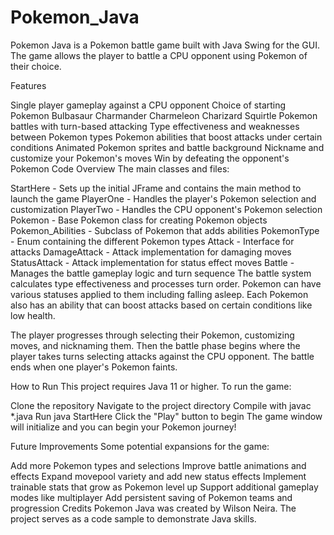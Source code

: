# Pokemon_Java

Pokemon Java is a Pokemon battle game built with Java Swing for the GUI. The game allows the player to battle a CPU opponent using Pokemon of their choice.

Features

Single player gameplay against a CPU opponent
Choice of starting Pokemon
Bulbasaur
Charmander
Charmeleon
Charizard
Squirtle
Pokemon battles with turn-based attacking
Type effectiveness and weaknesses between Pokemon types
Pokemon abilities that boost attacks under certain conditions
Animated Pokemon sprites and battle background
Nickname and customize your Pokemon's moves
Win by defeating the opponent's Pokemon
Code Overview
The main classes and files:

StartHere - Sets up the initial JFrame and contains the main method to launch the game
PlayerOne - Handles the player's Pokemon selection and customization
PlayerTwo - Handles the CPU opponent's Pokemon selection
Pokemon - Base Pokemon class for creating Pokemon objects
Pokemon_Abilities - Subclass of Pokemon that adds abilities
PokemonType - Enum containing the different Pokemon types
Attack - Interface for attacks
DamageAttack - Attack implementation for damaging moves
StatusAttack - Attack implementation for status effect moves
Battle - Manages the battle gameplay logic and turn sequence
The battle system calculates type effectiveness and processes turn order. Pokemon can have various statuses applied to them including falling asleep. Each Pokemon also has an ability that can boost attacks based on certain conditions like low health.

The player progresses through selecting their Pokemon, customizing moves, and nicknaming them. Then the battle phase begins where the player takes turns selecting attacks against the CPU opponent. The battle ends when one player's Pokemon faints.

How to Run
This project requires Java 11 or higher. To run the game:

Clone the repository
Navigate to the project directory
Compile with javac *.java
Run java StartHere
Click the "Play" button to begin
The game window will initialize and you can begin your Pokemon journey!

Future Improvements
Some potential expansions for the game:

Add more Pokemon types and selections
Improve battle animations and effects
Expand movepool variety and add new status effects
Implement trainable stats that grow as Pokemon level up
Support additional gameplay modes like multiplayer
Add persistent saving of Pokemon teams and progression
Credits
Pokemon Java was created by Wilson Neira. The project serves as a code sample to demonstrate Java skills.
